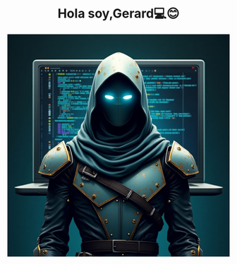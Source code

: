 <div align="center">
 <h1>Hola soy,Gerard💻😊 </h1> 
</div>
<img src="https://github.com/DeveloperGerard/DeveloperGerard/blob/main/Flux_Dev_A_solemn_and_professional_digital_illustration_depict_2.jpeg">
<!--
**DeveloperGerard/DeveloperGerard** is a ✨ _special_ ✨ repository because its `README.md` (this file) appears on your GitHub profile.

Here are some ideas to get you started:

- 🔭 I’m currently working on ...
- 🌱 I’m currently learning ...
- 👯 I’m looking to collaborate on ...
- 🤔 I’m looking for help with ...
- 💬 Ask me about ...
- 📫 How to reach me: ...
- 😄 Pronouns: ...
- ⚡ Fun fact: ...
-->
